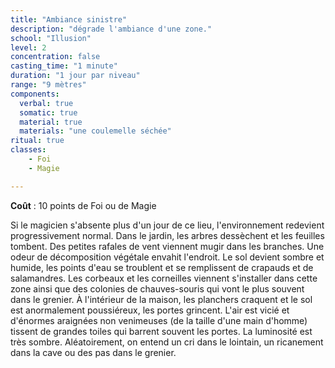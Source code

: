```yaml
---
title: "Ambiance sinistre"
description: "dégrade l'ambiance d'une zone."
school: "Illusion"
level: 2
concentration: false
casting_time: "1 minute"
duration: "1 jour par niveau"
range: "9 mètres"
components:
  verbal: true
  somatic: true
  material: true
  materials: "une coulemelle séchée"
ritual: true
classes:
    - Foi
    - Magie

---
```

**Coût** : 10 points de Foi ou de Magie  

Si le magicien s'absente plus d'un jour de ce lieu, l'environnement redevient progressivement normal. Dans le jardin, les arbres dessèchent et les feuilles tombent. Des petites rafales de vent viennent mugir dans les branches.
Une odeur de décomposition végétale envahit l'endroit. Le sol devient sombre et humide, les points d'eau se troublent et se remplissent de crapauds et de salamandres. Les corbeaux et les corneilles viennent s'installer dans cette zone ainsi que des colonies de chauves-souris qui vont le plus souvent dans le grenier. À l'intérieur de la maison, les planchers craquent et le sol est anormalement poussiéreux, les portes grincent. L'air est vicié et d'énormes araignées non venimeuses (de la taille d'une main d'homme) tissent de grandes toiles qui barrent souvent les portes. La luminosité est très sombre. Aléatoirement, on entend un cri dans le lointain, un ricanement dans la cave ou des pas dans le grenier.

